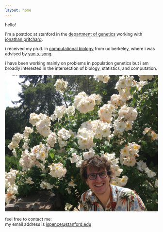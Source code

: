 ```yaml
---
layout: home
---
```


hello!

i'm a postdoc at stanford in the
[department of genetics](https://www.med.stanford.edu/genetics.html)
working with
[jonathan pritchard](http://web.stanford.edu/group/pritchardlab/home.html).

i received my ph.d. in
[computational biology](http://ccb.berkeley.edu)
from uc berkeley,
where i was advised by
[yun s. song](https://people.eecs.berkeley.edu/~yss/).


i have been working mainly on problems in population genetics but i am broadly
interested in the intersection of biology, statistics, and computation.

![cheesin at the berkeley rose garden](/assets/cheesin.jpg)

feel free to contact me:  
my email address is jspence@stanford.edu
